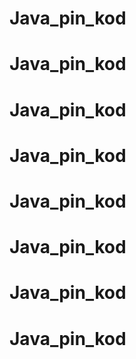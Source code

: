 # Java_pin_kod
# Java_pin_kod
# Java_pin_kod
# Java_pin_kod
# Java_pin_kod
# Java_pin_kod
# Java_pin_kod
# Java_pin_kod
